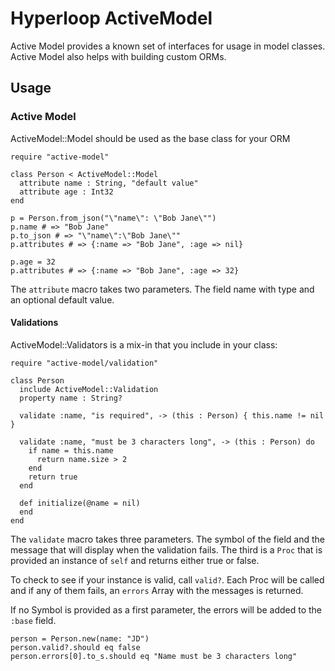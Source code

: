 # Hyperloop ActiveModel

Active Model provides a known set of interfaces for usage in model classes. Active Model also helps with building custom ORMs.


## Usage

### Active Model

ActiveModel::Model should be used as the base class for your ORM

```crystal
require "active-model"

class Person < ActiveModel::Model
  attribute name : String, "default value"
  attribute age : Int32
end

p = Person.from_json("\"name\": \"Bob Jane\"")
p.name # => "Bob Jane"
p.to_json # => "\"name\":\"Bob Jane\""
p.attributes # => {:name => "Bob Jane", :age => nil}

p.age = 32
p.attributes # => {:name => "Bob Jane", :age => 32}
```

The `attribute` macro takes two parameters. The field name with type and an optional default value.


#### Validations

ActiveModel::Validators is a mix-in that you include in your class:

```crystal
require "active-model/validation"

class Person
  include ActiveModel::Validation
  property name : String?
  
  validate :name, "is required", -> (this : Person) { this.name != nil }
  
  validate :name, "must be 3 characters long", -> (this : Person) do 
    if name = this.name
      return name.size > 2
    end
    return true
  end
  
  def initialize(@name = nil)
  end
end
```

The `validate` macro takes three parameters.  The symbol of the field and the message that will
display when the validation fails.  The third is a `Proc` that is provided an
instance of `self` and returns either true or false.

To check to see if your instance is valid, call `valid?`.  Each Proc will be
called and if any of them fails, an `errors` Array with the messages is
returned.

If no Symbol is provided as a first parameter, the errors will be added to the `:base` field.

```crystal
person = Person.new(name: "JD")
person.valid?.should eq false
person.errors[0].to_s.should eq "Name must be 3 characters long"
```

